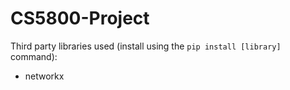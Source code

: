 # CS5800-Project

Third party libraries used (install using the `pip install [library]` command):
* networkx
